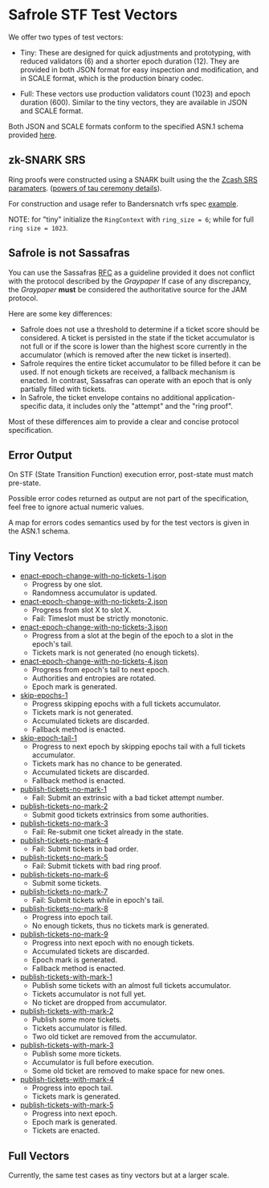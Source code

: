 # Safrole STF Test Vectors

We offer two types of test vectors:

- Tiny: These are designed for quick adjustments and prototyping, with reduced validators (6)
  and a shorter epoch duration (12). They are provided in both JSON format for easy inspection
  and modification, and in SCALE format, which is the production binary codec.

- Full: These vectors use production validators count (1023) and epoch duration (600).
  Similar to the tiny vectors, they are available in JSON and SCALE format.

Both JSON and SCALE formats conform to the specified ASN.1 schema provided [here](./safrole.asn).

## zk-SNARK SRS

Ring proofs were constructed using a SNARK built using the the [Zcash SRS paramaters](zcash-srs-2-11-uncompressed.bin).
([powers of tau ceremony details](https://zfnd.org/conclusion-of-the-powers-of-tau-ceremony)).

For construction and usage refer to Bandersnatch vrfs spec [example](https://github.com/davxy/bandersnatch-vrfs-spec/tree/main/example).

NOTE: for "tiny" initialize the `RingContext` with `ring_size = 6`; while for full `ring size = 1023`.

## Safrole **is not** Sassafras

You can use the Sassafras [RFC](https://github.com/polkadot-fellows/RFCs/blob/main/text/0026-sassafras-consensus.md)
as a guideline provided it does not conflict with the protocol described by the *Graypaper*
If case of any discrepancy, the *Graypaper* **must** be considered the authoritative source
for the JAM protocol.

Here are some key differences:
- Safrole does not use a threshold to determine if a ticket score should be considered.
  A ticket is persisted in the state if the ticket accumulator is not full or if the
  score is lower than the highest score currently in the accumulator (which is removed
  after the new ticket is inserted).
- Safrole requires the entire ticket accumulator to be filled before it can be used.
  If not enough tickets are received, a fallback mechanism is enacted. In contrast,
  Sassafras can operate with an epoch that is only partially filled with tickets.
- In Safrole, the ticket envelope contains no additional application-specific data,
  it includes only the "attempt" and the "ring proof".

Most of these differences aim to provide a clear and concise protocol specification.

## Error Output

On STF (State Transition Function) execution error, post-state must match pre-state.

Possible error codes returned as output are not part of the specification,
feel free to ignore actual numeric values.

A map for errors codes semantics used by for the test vectors is given in the ASN.1 schema.

## Tiny Vectors

- [enact-epoch-change-with-no-tickets-1.json](./tiny/enact-epoch-change-with-no-tickets-1.json)
  - Progress by one slot.
  - Randomness accumulator is updated.
- [enact-epoch-change-with-no-tickets-2.json](./tiny/enact-epoch-change-with-no-tickets-2.json)
  - Progress from slot X to slot X.
  - Fail: Timeslot must be strictly monotonic.
- [enact-epoch-change-with-no-tickets-3.json](./tiny/enact-epoch-change-with-no-tickets-3.json)
  - Progress from a slot at the begin of the epoch to a slot in the epoch's tail.
  - Tickets mark is not generated (no enough tickets).
- [enact-epoch-change-with-no-tickets-4.json](./tiny/enact-epoch-change-with-no-tickets-4.json)
  - Progress from epoch's tail to next epoch.
  - Authorities and entropies are rotated.
  - Epoch mark is generated.
- [skip-epochs-1](./tiny/skip-epochs-1.json)
  - Progress skipping epochs with a full tickets accumulator.
  - Tickets mark is not generated.
  - Accumulated tickets are discarded.
  - Fallback method is enacted.
- [skip-epoch-tail-1](./tiny/skip-epoch-tail-1.json)
  - Progress to next epoch by skipping epochs tail with a full tickets accumulator.
  - Tickets mark has no chance to be generated.
  - Accumulated tickets are discarded.
  - Fallback method is enacted.
- [publish-tickets-no-mark-1](./tiny/publish-tickets-no-mark-1.json)
  - Fail: Submit an extrinsic with a bad ticket attempt number.
- [publish-tickets-no-mark-2](./tiny/publish-tickets-no-mark-2.json)
  - Submit good tickets extrinsics from some authorities.
- [publish-tickets-no-mark-3](./tiny/publish-tickets-no-mark-3.json)
  - Fail: Re-submit one ticket already in the state.
- [publish-tickets-no-mark-4](./tiny/publish-tickets-no-mark-4.json)
  - Fail: Submit tickets in bad order.
- [publish-tickets-no-mark-5](./tiny/publish-tickets-no-mark-5.json)
  - Fail: Submit tickets with bad ring proof.
- [publish-tickets-no-mark-6](./tiny/publish-tickets-no-mark-6.json)
  - Submit some tickets.
- [publish-tickets-no-mark-7](./tiny/publish-tickets-no-mark-7.json)
  - Fail: Submit tickets while in epoch's tail.
- [publish-tickets-no-mark-8](./tiny/publish-tickets-no-mark-8.json)
  - Progress into epoch tail.
  - No enough tickets, thus no tickets mark is generated.
- [publish-tickets-no-mark-9](./tiny/publish-tickets-no-mark-9.json)
  - Progress into next epoch with no enough tickets.
  - Accumulated tickets are discarded.
  - Epoch mark is generated.
  - Fallback method is enacted.
- [publish-tickets-with-mark-1](./tiny/publish-tickets-with-mark-1.json)
  - Publish some tickets with an almost full tickets accumulator.
  - Tickets accumulator is not full yet.
  - No ticket are dropped from accumulator.
- [publish-tickets-with-mark-2](./tiny/publish-tickets-with-mark-2.json)
  - Publish some more tickets.
  - Tickets accumulator is filled.
  - Two old ticket are removed from the accumulator.
- [publish-tickets-with-mark-3](./tiny/publish-tickets-with-mark-3.json)
  - Publish some more tickets.
  - Accumulator is full before execution.
  - Some old ticket are removed to make space for new ones.
- [publish-tickets-with-mark-4](./tiny/publish-tickets-with-mark-4.json)
  - Progress into epoch tail.
  - Tickets mark is generated.
- [publish-tickets-with-mark-5](./tiny/publish-tickets-with-mark-5.json)
  - Progress into next epoch.
  - Epoch mark is generated.
  - Tickets are enacted.

## Full Vectors

Currently, the same test cases as tiny vectors but at a larger scale.
